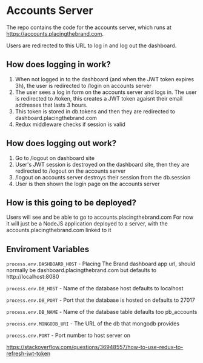 # Accounts Server

The repo contains the code for the accounts server, which runs at
https://accounts.placingthebrand.com.

Users are redirected to this URL to log in and log out the dashboard.

## How does logging in work?

1. When not logged in to the dashboard (and when the JWT token expires 3h), the user is redirected to /login on accounts server
2. The user sees a log in form on the accounts server and logs in. The user is redirected to /token, this creates a JWT token agaisnt their email addresses that lasts 3 hours.
3. This token is stored in db.tokens and then they are redirected to dashboard.placingthebrand.com
4. Redux middleware checks if session is valid

## How does logging out work?

1. Go to /logout on dashboard site
2. User's JWT session is destroyed on the dashboard site, then they are redirected to /logout on the accounts server
3. /logout on accounts server destroys their session from the db.session
4. User is then shown the login page on the accounts server

## How is this going to be deployed?

Users will see and be able to go to accounts.placingthebrand.com
For now it will just be a NodeJS application deployed to a server, with the accounts.placingthebrand.com linked to it

## Enviroment Variables

```process.env.DASHBOARD_HOST``` - Placing The Brand dashboard app url, should normally be dashboard.placingthebrand.com but defaults to http://localhost:8080

```process.env.DB_HOST``` - Name of the database host defaults to localhost

```process.env.DB_PORT``` - Port that the database is hosted on defaults to 27017

```process.env.DB_NAME``` - Name of the database table defaults too pb_accounts

```process.env.MONGODB_URI``` - The URL of the db that mongodb provides

```process.env.PORT``` - Port number to host server on


https://stackoverflow.com/questions/36948557/how-to-use-redux-to-refresh-jwt-token
